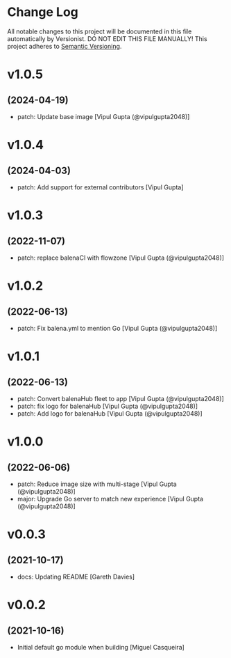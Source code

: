 # Change Log

All notable changes to this project will be documented in this file
automatically by Versionist. DO NOT EDIT THIS FILE MANUALLY!
This project adheres to [Semantic Versioning](http://semver.org/).

# v1.0.5
## (2024-04-19)

* patch: Update base image [Vipul Gupta (@vipulgupta2048)]

# v1.0.4
## (2024-04-03)

* patch: Add support for external contributors [Vipul Gupta]

# v1.0.3
## (2022-11-07)

* patch: replace balenaCI with flowzone [Vipul Gupta (@vipulgupta2048)]

# v1.0.2
## (2022-06-13)

* patch: Fix balena.yml to mention Go [Vipul Gupta (@vipulgupta2048)]

# v1.0.1
## (2022-06-13)

* patch: Convert balenaHub fleet to app [Vipul Gupta (@vipulgupta2048)]
* patch: fix logo for balenaHub [Vipul Gupta (@vipulgupta2048)]
* patch: Add logo for balenaHub [Vipul Gupta (@vipulgupta2048)]

# v1.0.0
## (2022-06-06)

* patch: Reduce image size with multi-stage [Vipul Gupta (@vipulgupta2048)]
* major: Upgrade Go server to match new experience [Vipul Gupta (@vipulgupta2048)]

# v0.0.3
## (2021-10-17)

* docs: Updating README [Gareth Davies]

# v0.0.2
## (2021-10-16)

* Initial default go module when building [Miguel Casqueira]
